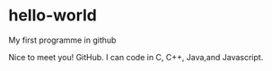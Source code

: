 # hello-world
My first programme in github

Nice to meet you! GitHub.
I can code in C, C++, Java,and Javascript.
